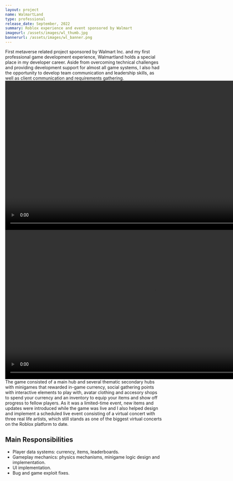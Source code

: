 ```yaml
---
layout: project
name: WalmartLand
type: professional
release_date: September, 2022
summary: Roblox experience and event sponsored by Walmart
imageurl: /assets/images/wl_thumb.jpg
bannerurl: /assets/images/wl_banner.png
---
```


First metaverse related project sponsored by Walmart Inc. and my first professional game development experience, Walmartland holds a special place in my developer career. Aside from
overcoming technical challenges and providing development support for almost all game systems, I also had the opportunity to develop team communication and leadership skills, as well as client communication and requirements gathering.
<video width="960" autoplay loop playsinline>
  <source src="{{ '/assets/videos/wl_vid1.mp4' | relative_url }}" type="video/mp4">
</video>
<video width="960" autoplay loop playsinline>
  <source src="{{ '/assets/videos/wl_vid2.mp4' | relative_url }}" type="video/mp4">
</video>
The game consisted of a main hub and several thematic secondary hubs with minigames that rewarded in-game currency, social gathering points with interactive elements to play with, avatar clothing and accesory shops to spend your currency and an inventory to equip your items and show off progress to fellow players. As it was a limited-time event, new items and updates were introduced while the game was live and I also helped design and implement a scheduled live event consisting of a virtual concert with three real life artists, which still stands as one of the biggest virtual concerts on the Roblox platform to date.
## Main Responsibilities

- Player data systems: currency, items, leaderboards.
- Gameplay mechanics: physics mechanisms, minigame logic design and implementation.
- UI implementation.
- Bug and game exploit fixes.